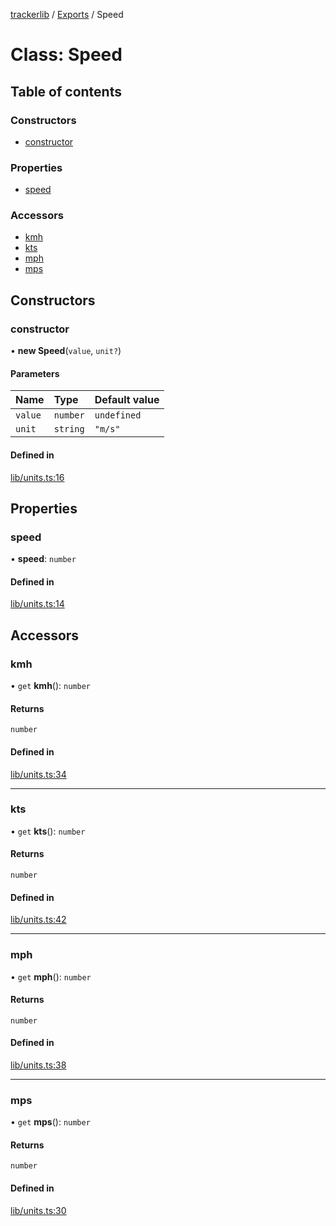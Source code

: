 [trackerlib](../README.md) / [Exports](../modules.md) / Speed

# Class: Speed

## Table of contents

### Constructors

- [constructor](Speed.md#constructor)

### Properties

- [speed](Speed.md#speed)

### Accessors

- [kmh](Speed.md#kmh)
- [kts](Speed.md#kts)
- [mph](Speed.md#mph)
- [mps](Speed.md#mps)

## Constructors

### constructor

• **new Speed**(`value`, `unit?`)

#### Parameters

| Name | Type | Default value |
| :------ | :------ | :------ |
| `value` | `number` | `undefined` |
| `unit` | `string` | `"m/s"` |

#### Defined in

[lib/units.ts:16](https://github.com/florisporro/trackerlib/blob/c50ffda/src/lib/units.ts#L16)

## Properties

### speed

• **speed**: `number`

#### Defined in

[lib/units.ts:14](https://github.com/florisporro/trackerlib/blob/c50ffda/src/lib/units.ts#L14)

## Accessors

### kmh

• `get` **kmh**(): `number`

#### Returns

`number`

#### Defined in

[lib/units.ts:34](https://github.com/florisporro/trackerlib/blob/c50ffda/src/lib/units.ts#L34)

___

### kts

• `get` **kts**(): `number`

#### Returns

`number`

#### Defined in

[lib/units.ts:42](https://github.com/florisporro/trackerlib/blob/c50ffda/src/lib/units.ts#L42)

___

### mph

• `get` **mph**(): `number`

#### Returns

`number`

#### Defined in

[lib/units.ts:38](https://github.com/florisporro/trackerlib/blob/c50ffda/src/lib/units.ts#L38)

___

### mps

• `get` **mps**(): `number`

#### Returns

`number`

#### Defined in

[lib/units.ts:30](https://github.com/florisporro/trackerlib/blob/c50ffda/src/lib/units.ts#L30)
